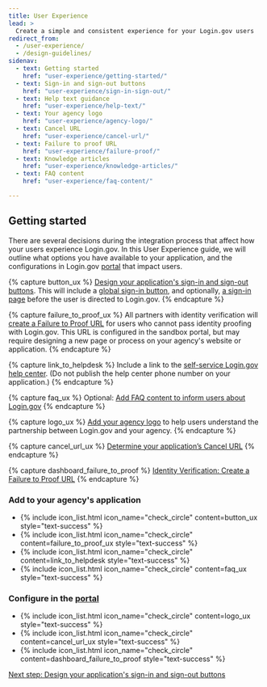 ```yaml
---
title: User Experience
lead: >
  Create a simple and consistent experience for your Login.gov users
redirect_from:
  - /user-experience/
  - /design-guidelines/
sidenav:
  - text: Getting started
    href: "user-experience/getting-started/"
  - text: Sign-in and sign-out buttons
    href: "user-experience/sign-in-sign-out/"
  - text: Help text guidance
    href: "user-experience/help-text/"
  - text: Your agency logo
    href: "user-experience/agency-logo/"
  - text: Cancel URL
    href: "user-experience/cancel-url/"
  - text: Failure to proof URL
    href: "user-experience/failure-proof/"
  - text: Knowledge articles
    href: "user-experience/knowledge-articles/"
  - text: FAQ content
    href: "user-experience/faq-content/"

---
```


##  Getting started
There are several decisions during the integration process that affect how your users experience Login.gov. In this User Experience guide, we will outline what options you have available to your application, and the configurations in Login.gov [portal](https://dashboard.int.identitysandbox.gov/) that impact users.

{% capture button_ux %}
[Design your application's sign-in and sign-out buttons]({{site.baseurl}}/user-experience/sign-in-sign-out/). This will include a [global sign-in button]({{site.baseurl}}/user-experience/sign-in-sign-out/), and optionally, [a sign-in page]({{site.baseurl}}/user-experience/sign-in-sign-out/) before the user is directed to Login.gov.
{% endcapture %}

{% capture failure_to_proof_ux %}
All partners with identity verification will [create a Failure to Proof URL]({{site.baseurl}}/user-experience/failure-proof/) for users who cannot pass identity proofing with Login.gov. This URL is configured in the sandbox portal, but may require designing a new page or process on your agency's website or application.
{% endcapture %}

{% capture link_to_helpdesk %}
Include a link to the [self-service Login.gov help center](https://login.gov/help/). (Do not publish the help center phone number on your application.)
{% endcapture %}

{% capture faq_ux %}
Optional: [Add FAQ content to inform users about Login.gov]({{site.baseurl}}/user-experience/faq-content/)
{% endcapture %}

{% capture logo_ux %}
[Add your agency logo]({{site.baseurl}}/user-experience/agency-logo/) to help users understand the partnership between Login.gov and your agency.
{% endcapture %}

{% capture cancel_url_ux %}
[Determine your application’s Cancel URL]({{site.baseurl}}/user-experience/cancel-url/)
{% endcapture %}

{% capture dashboard_failure_to_proof %}
[Identity Verification: Create a Failure to Proof URL]({{site.baseurl}}/user-experience/failure-proof/)
{% endcapture %}


### Add to your agency's application

<ul class="usa-icon-list padding-top-2">
  <li class="usa-icon-list__item">
    {% include icon_list.html icon_name="check_circle" content=button_ux style="text-success" %}
  </li>
  <li class="usa-icon-list__item">
    {% include icon_list.html icon_name="check_circle" content=failure_to_proof_ux style="text-success" %}
  </li>
  <li class="usa-icon-list__item">
    {% include icon_list.html icon_name="check_circle" content=link_to_helpdesk style="text-success" %}
  </li>
  <li class="usa-icon-list__item">
    {% include icon_list.html icon_name="check_circle" content=faq_ux style="text-success" %}
  </li>
</ul>

### Configure in the [portal](https://dashboard.int.identitysandbox.gov/)

<ul class="usa-icon-list padding-bottom-4 padding-top-2">
 <li class="usa-icon-list__item">
    {% include icon_list.html icon_name="check_circle" content=logo_ux style="text-success" %}
 </li>
 <li class="usa-icon-list__item">
    {% include icon_list.html icon_name="check_circle" content=cancel_url_ux style="text-success" %}
 </li>
 <li class="usa-icon-list__item">
    {% include icon_list.html icon_name="check_circle" content=dashboard_failure_to_proof style="text-success" %}
 </li>
</ul>

[Next step: Design your application's sign-in and sign-out buttons]({{site.baseurl}}/user-experience/sign-in-sign-out/)

